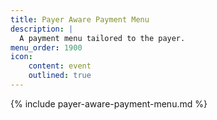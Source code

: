 ```yaml
---
title: Payer Aware Payment Menu
description: |
  A payment menu tailored to the payer.
menu_order: 1900
icon:
    content: event
    outlined: true
---
```


{% include payer-aware-payment-menu.md %}

